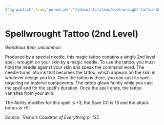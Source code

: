 ```yaml
---
{"dg-publish":true,"permalink":"/admin/cli/items/spellwrought-tattoo-2nd-level-tce/","tags":["compendium/src/5e/tce","item/rarity/uncommon","item/wondrous"],"updated":"2025-01-11T15:32:20.650+00:00"}
---
```


# Spellwrought Tattoo (2nd Level)
*Wondrous Item, uncommon*  


Produced by a special needle, this magic tattoo contains a single 2nd level spell, wrought on your skin by a magic needle. To use the tattoo, you must hold the needle against your skin and speak the command word. The needle turns into ink that becomes the tattoo, which appears on the skin in whatever design you like. Once the tattoo is there, you can cast its spell, requiring no material components. The tattoo glows faintly while you cast the spell and for the spell's duration. Once the spell ends, the tattoo vanishes from your skin.

The Ability modifier for this spell is +3; the Save DC is 13 and the attack bonus is +5.

*Source: Tasha's Cauldron of Everything p. 135*